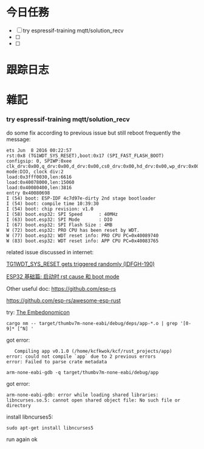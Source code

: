 # 今日任務

- [ ] try espressif-training mqtt/solution_recv
- [ ] 
- [ ] 

# 跟踪日志



# 雜記

### try espressif-training mqtt/solution_recv
do some fix according to previous issue
but still reboot frequently
the message:
```
ets Jun  8 2016 00:22:57
rst:0x8 (TG1WDT_SYS_RESET),boot:0x17 (SPI_FAST_FLASH_BOOT)
configsip: 0, SPIWP:0xee
clk_drv:0x00,q_drv:0x00,d_drv:0x00,cs0_drv:0x00,hd_drv:0x00,wp_drv:0x00
mode:DIO, clock div:2
load:0x3fff0030,len:6616
load:0x40078000,len:15060
load:0x40080400,len:3816
entry 0x40080698
I (54) boot: ESP-IDF 4c7d97e-dirty 2nd stage bootloader
I (54) boot: compile time 10:39:30
I (54) boot: chip revision: v1.0
I (58) boot.esp32: SPI Speed      : 40MHz
I (63) boot.esp32: SPI Mode       : DIO
I (67) boot.esp32: SPI Flash Size : 4MB
W (72) boot.esp32: PRO CPU has been reset by WDT.
W (77) boot.esp32: WDT reset info: PRO CPU PC=0x40089740
W (83) boot.esp32: WDT reset info: APP CPU PC=0x40083765

```

related issue discussed in internet:

[TG1WDT_SYS_RESET gets triggered randomly (IDFGH-190)](https://github.com/espressif/esp-idf/issues/1722#top)

[ESP32 基础篇: 启动时 rst cause 和 boot mode](https://blog.csdn.net/espressif/article/details/107977962)

Other useful doc:
https://github.com/esp-rs

https://github.com/esp-rs/awesome-esp-rust

try:
[The Embedonomicon](https://docs.rust-embedded.org/embedonomicon/)

```
cargo nm -- target/thumbv7m-none-eabi/debug/deps/app-*.o | grep '[0-9]* [^N] '
```

got error:
```
   Compiling app v0.1.0 (/home/kcfkwok/kcf/rust_projects/app)
error: could not compile `app` due to 2 previous errors
error: Failed to parse crate metadata

```

```
arm-none-eabi-gdb -q target/thumbv7m-none-eabi/debug/app
```

got error:
```
arm-none-eabi-gdb: error while loading shared libraries: libncurses.so.5: cannot open shared object file: No such file or directory
```

install libncurses5:
```
sudo apt-get install libncurses5
```

run again ok
